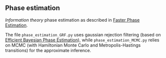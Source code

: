 ## Phase estimation

*Information theory* phase estimation as described in [Faster Phase Estimation](https://arxiv.org/pdf/1304.0741.pdf).

The file `phase_estimation_GRF.py` uses gaussian rejection filtering (based on [Efficient Bayesian Phase Estimation](https://arxiv.org/pdf/1508.00869.pdf)), while `phase_estimation_MCMC.py` relies on MCMC (with Hamiltonian Monte Carlo and Metropolis-Hastings transitions) for the approximate inference.
